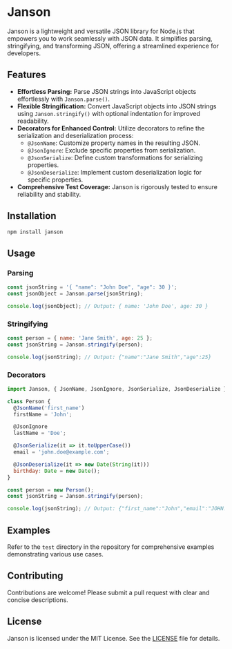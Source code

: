 # Janson

Janson is a lightweight and versatile JSON library for Node.js that empowers you to work seamlessly with JSON data. It simplifies parsing, stringifying, and transforming JSON, offering a streamlined experience for developers.

## Features

* **Effortless Parsing:** Parse JSON strings into JavaScript objects effortlessly with `Janson.parse()`.
* **Flexible Stringification:** Convert JavaScript objects into JSON strings using `Janson.stringify()` with optional indentation for improved readability.
* **Decorators for Enhanced Control:** Utilize decorators to refine the serialization and deserialization process:
    * `@JsonName`: Customize property names in the resulting JSON.
    * `@JsonIgnore`: Exclude specific properties from serialization.
    * `@JsonSerialize`: Define custom transformations for serializing properties.
    * `@JsonDeserialize`: Implement custom deserialization logic for specific properties.
* **Comprehensive Test Coverage:** Janson is rigorously tested to ensure reliability and stability.

## Installation

```bash
npm install janson
```

## Usage

### Parsing

```javascript
const jsonString = '{ "name": "John Doe", "age": 30 }';
const jsonObject = Janson.parse(jsonString);

console.log(jsonObject); // Output: { name: 'John Doe', age: 30 }
```

### Stringifying

```javascript
const person = { name: 'Jane Smith', age: 25 };
const jsonString = Janson.stringify(person);

console.log(jsonString); // Output: {"name":"Jane Smith","age":25}
```

### Decorators

```javascript
import Janson, { JsonName, JsonIgnore, JsonSerialize, JsonDeserialize } from 'janson';

class Person {
  @JsonName('first_name')
  firstName = 'John';

  @JsonIgnore
  lastName = 'Doe';

  @JsonSerialize(it => it.toUpperCase())
  email = 'john.doe@example.com';

  @JsonDeserialize(it => new Date(String(it)))
  birthday: Date = new Date();
}

const person = new Person();
const jsonString = Janson.stringify(person);

console.log(jsonString); // Output: {"first_name":"John","email":"JOHN.DOE@EXAMPLE.COM","birthday":"2023-10-27T00:00:00.000Z"}
```

## Examples

Refer to the `test` directory in the repository for comprehensive examples demonstrating various use cases.

## Contributing

Contributions are welcome! Please submit a pull request with clear and concise descriptions.

## License

Janson is licensed under the MIT License. See the [LICENSE](LICENSE) file for details.
